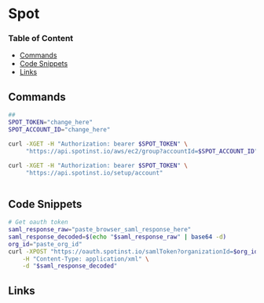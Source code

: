 # Spot

### Table of Content
* [Commands](#commands)
* [Code Snippets](#code-snippets)
* [Links](#links)

## Commands
```bash
##
SPOT_TOKEN="change_here"
SPOT_ACCOUNT_ID="change_here"

curl -XGET -H "Authorization: bearer $SPOT_TOKEN" \
     "https://api.spotinst.io/aws/ec2/group?accountId=$SPOT_ACCOUNT_ID"

curl -XGET -H "Authorization: bearer $SPOT_TOKEN" \
     "https://api.spotinst.io/setup/account"



```

## Code Snippets
```bash
# Get oauth token
saml_response_raw="paste_browser_saml_response_here"
saml_response_decoded=$(echo "$saml_response_raw" | base64 -d)
org_id="paste_org_id"
curl -XPOST "https://oauth.spotinst.io/samlToken?organizationId=$org_id" \
    -H "Content-Type: application/xml" \
    -d "$saml_response_decoded"
```

## Links
